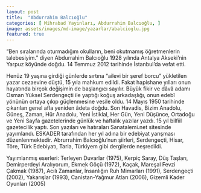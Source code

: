 ```yaml
---
layout: post
title:  "Abdurrahim Balcıoğlu"
categories: [ Mihrabad Yayınları, Abdurrahim Balcıoğlu, ]
image: assets/images/md-image/yazarlar/abalcioglu.jpg
featured: true
---
```



“Ben sıralarında oturmadığım okulların, beni okutmamış öğretmenlerin talebesiyim.” diyen Abdurrahim Balcıoğlu 1928 yılında Antalya Akseki’nin Yarpuz köyünde doğdu. 14 Temmuz 2012 tarihinde İstanbul’da vefat etti.

Henüz 19 yaşına girdiği günlerde sırtına “ailevi bir şeref borcu” yükletilen yazar cezaevine düştü, 15 yıla mahkum edildi. Fakat hapishane yılları onun hayatında birçok değişimin de başlangıcı sayılır. Büyük fikir ve dâvâ adamı Osman Yüksel Serdengeçti ile yaptığı koğuş arkadaşlığı, onun edebî yönünün ortaya çıkıp güçlenmesine vesile oldu. 14 Mayıs 1950 tarihinde çıkarılan genel afla yeniden âdeta doğdu. Son Havadis, Bizim Anadolu, Güneş, Zaman, Hür Anadolu, Yeni İstiklal, Her Gün, Yeni Düşünce, Ortadoğu ve Yeni Sayfa gazetelerinde günlük ve haftalık yazılar yazdı. 15 yıl bilfiil gazetecilik yaptı. Son yazıları ve hatıraları Sanatalemi.net sitesinde yayımlandı. ESKADER tarafından her yıl adına bir edebiyat yarışması düzenlenmektedir. Abrurrahim Balcıoğlu’nun şiirleri, Serdengeçti, Hisar, Töre, Türk Edebiyatı, Tarla, Türkiyem gibi dergilerde neşredildi.

Yayımlanmış eserleri: Terleyen Duvarlar (1975), Kerpiç Saray, Düş Taşları, Demirperdeyi Aralıyorum, Ekmek Göçü (1972), Kaçak, Mareşal Fevzi Çakmak (1987), Acılı Zamanlar, İnsanlığın Ruh Mimarları (1991), Serdengeçti (2002), Yakarışlar (1993), Canistan-Yağmur Atları (2006), Gizemli Kader Oyunları (2005)